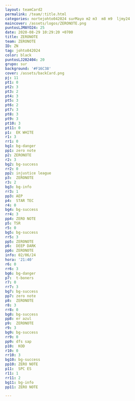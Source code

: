 ```yaml
---
layout: teamCard2
permalink: /team/:title.html
categories: nortejohto042024 surMayo m2 m3  m8 m9  ljmy24
maincover: /assets/logos/ZERONOTE.png
puntosLJMAYO24: 25
date: 2020-08-29 10:29:20 +0700
title: ZERONOTE
team: ZERONOTE
ID: ZN
tag: johto042024
color: black
puntosLJ202404: 20
grupo: sur
background: '#F16C38'
cover: /assets/backCard.png
pj: 11
pt1: 0
pt2: 3
pt3: 2
pt4: 3
pt5: 3
pt6: 2
pt7: 3
pt8: 3
pt9: 3
pt10: 3
pt11: 0
p1:  EK WHITE
r1: 3
rr1: 0 
bg1: bg-danger
pp1: zero note
p2: ZERONOTE
r2: 3
bg2: bg-success
rr2: 0
pp2: injustice league
p3:  ZERONOTE
r3: 2
bg3: bg-info
rr3: 1
pp3: AEP
p4:  STAR TEC
r4: 0
bg4: bg-success
rr4: 3
pp4: ZERO NOTE
p5: TSR
r5: 0
bg5: bg-success
rr5: 3
pp5: ZERONOTE
p6:  DEEP DARK
pp6: ZERONOTE
info: 02/06/24
hora: '21:40'
r6: 0
rr6: 3
bg6: bg-danger
p7:  t-boners
r7: 0
rr7: 3
bg7: bg-success
pp7: zero note
p8:  ZERONOTE
r8: 3
rr8: 0
bg8: bg-success
pp8: er azul
p9:  ZERONOTE
r9: 3
bg9: bg-success
rr9: 0
pp9: dfs sap
p10:  KOD
r10: 0
rr10: 3
bg10: bg-success
pp10: ZERO NOTE
p11:  SPC ES
r11: 1
rr11: 2
bg11: bg-info
pp11: ZERO NOTE

---
```



